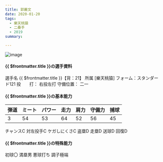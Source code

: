 ```yaml
---
title: 郭嚴文
date: 2020-01-20
tags:
  - 樂天桃猿
  - 二壘手
  - 2019
summary: 

---
```

![image](https://pbs.twimg.com/media/EgRrEFIUMAIEFxE?format=jpg&name=large)

#### {{ $frontmatter.title }}の選手資料
選手名 {{ $frontmatter.title }}【背：21】
所属 [樂天桃猿]
フォーム：スタンダード121
投　　打： 右投左打
守備位置： 二一


#### {{ $frontmatter.title }}の基本能力
| 弾道 | ミート| パワー |	走力 | 肩力 |	守備力 | 捕球 |
|-----|------|-------|-----|------|-------| ----|
| 3   | 54   |  53   |  64 |  52  | 56    |45   |

チャンスC
対左投手C 
ケガしにくさC
盗塁D
走塁D
送球D
回復D
#### {{ $frontmatter.title }}の特殊能力
初球〇
満塁男
悪球打ち
調子極端
